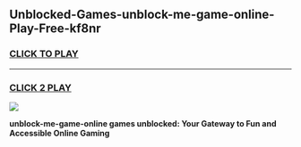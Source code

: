 
## Unblocked-Games-unblock-me-game-online-Play-Free-kf8nr
<h3>
<a href="https://premium76.site?title=unblock-me-game-online&ref=23A">CLICK TO PLAY</a></h3>
<hr>

<h3>
<a href="https://premium76.site?title=unblock-me-game-online&ref=23A">CLICK 2 PLAY</a>
  
</h3>

<a href="https://premium76.site?title=unblock-me-game-online&ref=23A"><img src="https://clearcache.store/games.png"></a>


**unblock-me-game-online games unblocked: Your Gateway to Fun and Accessible Online Gaming**
